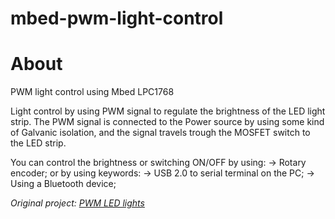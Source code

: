 # mbed-pwm-light-control
About
=====
PWM light control using Mbed LPC1768

Light control by using PWM signal to regulate the brightness of the LED light strip.
The PWM signal is connected to the Power source by using some kind of Galvanic isolation,
and the signal travels trough the MOSFET switch to the LED strip.

<ref>
You can control the brightness or switching ON/OFF by using:
-> Rotary encoder;
or by using keywords:
-> USB 2.0 to serial terminal on the PC;
-> Using a Bluetooth device; 
</ref>
  
*Original project: [PWM LED lights](https://os.mbed.com/users/nzupcic/code/PWM_LED_Lights/)*
